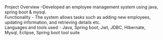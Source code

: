 Project Overview –Developed an employee management system using java, spring boot & mysql. <br/>
Functionality - The system allows tasks such as adding new employees, updating information, and
retrieving details etc. <br/>
Languages and tools used - Java, Spring boot, Jwt, JDBC, Hibernate, Mysql, Eclipse, Spring boot tool suite
